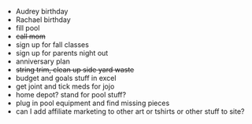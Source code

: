 * Audrey birthday
* Rachael birthday
* fill pool
* ~~call mom~~
* sign up for fall classes
* sign up for parents night out 
* anniversary plan
* ~~string trim, clean up side yard waste~~ 
* budget and goals stuff in excel
* get joint and tick meds for jojo
* home depot? stand for pool stuff?
* plug in pool equipment and find missing pieces
* can I add affiliate marketing to other art or tshirts or other stuff to site?